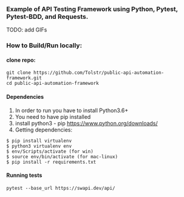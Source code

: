 ### Example of API Testing Framework using Python, Pytest, Pytest-BDD, and Requests.

TODO: add GIFs

### How to Build/Run locally:
#### clone repo:
```
git clone https://github.com/Tolstr/public-api-automation-framework.git
cd public-api-automation-framework
```
#### Dependencies 
1. In order to run you have to install Python3.6+
2. You need to have pip installed
3. install python3 - pip  https://www.python.org/downloads/
4. Getting dependencies:
```
$ pip install virtualenv
$ python3 virtualenv env
$ env/Scripts/activate (for win)
$ source env/bin/activate (for mac-linux)
$ pip install -r requirements.txt
```
#### Running  tests
```
pytest --base_url https://swapi.dev/api/

```
